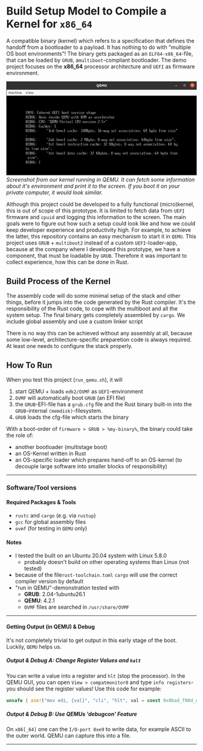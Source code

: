 # Build Setup Model to Compile a Kernel for `x86_64`

A compatible  binary (kernel) which refers to a specification that defines the handoff from a bootloader to a payload. It has nothing to do with "multiple OS boot environments"! The binary gets packaged as an `ELF64-x86_64`-file, that can be loaded 
by `GRUB`, a`multiboot`-compliant bootloader. The demo project focuses on the **x86_64** processor architecture 
and `UEFI` as firmware environment.

![Rust Kernel QEMU Screenshot](./doc/figures/rust-kernel-qemu-screenshot.png "Rust Kernel QEMU Screenshot")
*Screenshot from our kernel running in QEMU. It can fetch some information about it's environment
and print it to the screen. If you boot it on your private computer, it would look similar.*


Although this project could be developed to a fully functional (micro)kernel, this is out of scope of this prototype. It is 
limited to fetch data from `UEFI` firmware and `cpuid` and logging this information to the screen. The main goals 
were to figure out how such a setup could look like and how we could keep developer experience and productivity high. 
For example, to achieve the latter, this repository contains an easy mechanism to start it in `QEMU`.
This project uses `GRUB` + `multiboot2` instead of a custom `UEFI`-loader-app, because at the company
where I developed this prototype, we have a component, that must be loadable by `GRUB`. Therefore it was important
to collect experience, how this can be done in Rust.

## Build Process of the Kernel
The assembly code will do some minimal setup of the stack and other things, before it jumps into the code generated by the Rust compiler. It's the responsibility of 
the Rust code, to cope with the multiboot and all the system  setup. The final binary gets completely assembled by `cargo`. We include global assembly  and use a custom linker script

There is no way this can be achieved without any assembly at all, because some low-level, architecture-specific preparetion
code is always required. At least one needs to configure the stack properly.

## How To Run

When you test this project (`run_qemu.sh`), it will
1) start QEMU + loads `edk2/OVMF` as `UEFI`-environment 
2) `OVMF` will automatically boot `GRUB` (an EFI file)
3) the `GRUB`-EFI-file has a `grub.cfg` file and the Rust binary built-in into the `GRUB`-internal `(memdisk)`-filesystem.
4) `GRUB` loads the cfg-file which starts the binary


With a boot-order of `firmware > GRUB > %my-binary%`, the binary could take the role of:
* another bootloader (multistage boot)
* an OS-Kernel written in Rust 
* an OS-specific loader which prepares hand-off to an OS-kernel (to decouple large software into smaller blocks of responsibility)

---

### Software/Tool versions 
#### Required Packages & Tools
- `rustc` and `cargo` (e.g. via `rustup`)
- `gcc` for global assembly files
- `ovmf` (for testing in `QEMU` only)
#### Notes
- I tested the built on an Ubuntu 20.04 system with Linux 5.8.0
  - probably doesn't build on other operating systems than Linux (not tested)
- because of the file`rust-toolchain.toml` `cargo` will use the correct compiler
  version by default
- "run in QEMU"-demonstration tested with
  - **GRUB**: 2.04-1ubuntu26.1
  - **QEMU**: 4.2.1
  - `OVMF` files are searched in `/usr/share/OVMF`

---


#### Getting Output (in QEMU) & Debug
It's not completely trivial to get output in this early stage of the boot.
Luckily, `QEMU` helps us. 

##### Output & Debug A: Change Register Values and `halt`
You can write a value into a register and `hlt` (stop the processor). In the QEMU GUI, you can open 
`View > compatmonitor0` and type `info registers`- you should see the register values!
Use this code for example:

```rust
unsafe { asm!("mov edi, {val}", "cli", "hlt", val = const 0x0bad_f00d_u32) };
```

##### Output & Debug B: Use QEMUs 'debugcon' Feature
On `x86[_64]` one can the `I/O-port 0xe9` to write data, for example
ASCII to the outer world. QEMU can capture this into a file. 

---


